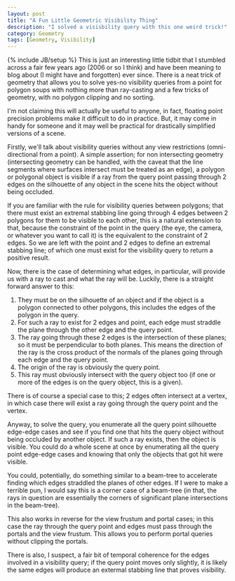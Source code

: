 ```yaml
---
layout: post
title: "A Fun Little Geometric Visibility Thing"
description: "I solved a visisbility query with this one weird trick!"
category: Geometry
tags: [Geometry, Visibility]
---
```

{% include JB/setup %}
This is just an interesting little tidbit that I stumbled across a fair few years ago (2006 or so I think) and have been meaning to blog about (I might have and forgotten) ever since. There is a neat trick of geometry that allows you to solve yes-no visibility queries from a point for polygon soups with nothing more than ray-casting and a few tricks of geometry, with no polygon clipping and no sorting.

I'm not claiming this will actually be useful to anyone, in fact, floating point precision problems make it difficult to do in practice. But, it may come in handy for someone and it may well be practical for drastically simplified versions of a scene.

Firstly, we'll talk about visibility queries without any view restrictions (omni-directional from a point). A simple assertion; for non intersecting geometry (intersecting geometry can be handled, with the caveat that the line segments where surfaces intersect must be treated as an edge), a polygon or polygonal object is visible if a ray from the query point passing through 2 edges on the silhouette of any object in the scene hits the object without being occluded. 

If you are familiar with the rule for visibility queries between polygons; that there must exist an extremal stabbing line going through 4 edges between 2 polygons for them to be visible to each other, this is a natural extension to that, because the constraint of the point in the query (the eye, the camera, or whatever you want to call it) is the equivalent to the constraint of 2 edges. So we are left with the point and 2 edges to define an extremal stabbing line; of which one must exist for the visibility query to return a positive result.

Now, there is the case of determining what edges, in particular, will provide us with a ray to cast and what the ray will be. Luckily, there is a straight forward answer to this:

 1. They must be on the silhouette of an object and if the object is a polygon connected to other polygons, this includes the edges of the polygon in the query.
 2.  For such a ray to exist for 2 edges and point, each edge must straddle the plane through the other edge and the query point.
 3. The ray going through these 2 edges is the intersection of these planes; so it must be perpendicular to both planes. This means the direction of the ray is the cross product of the normals of the planes going through each edge and the query point. 
 4. The origin of the ray is obviously the query point.
 5. This ray must obviously intersect with the query object too (if one or more of the edges is on the query object, this is a given).

There is of course a special case to this; 2 edges often intersect at a vertex, in which case there will exist a ray going through the query point and the vertex. 

Anyway, to solve the query, you enumerate all the query point silhouette edge-edge cases and see if you find one that hits the query object without being occluded by another object. If such a ray exists, then the object is visible. You could do a whole scene at once by enumerating all the query point edge-edge cases and knowing that only the objects that got hit were visible.

You could, potentially, do something similar to a beam-tree to accelerate finding which edges straddled the planes of other edges. If I were to make a terrible pun, I would say this is a corner case of a beam-tree (in that, the rays in question are essentially the corners of significant plane intersections in the beam-tree). 

This also works in reverse for the view frustum and portal cases; in this case the ray through the query point and edges must pass through the portals and the view frustum. This allows you to perform portal queries without clipping the portals.

There is also, I suspect, a fair bit of temporal coherence for the edges involved in a visibility query; if the query point moves only slightly, it is likely the same edges will produce an extermal stabbing line that proves visibility.